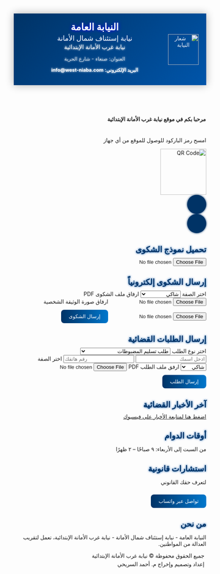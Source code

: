 <!DOCTYPE html>
<html lang="ar" dir="rtl">
<head>
<meta charset="UTF-8">
<meta name="viewport" content="width=device-width, initial-scale=1.0">
<title>النيابة العامة - نيابة غرب الأمانة الإبتدائية</title>
<style>
@import url('https://fonts.googleapis.com/css2?family=Cairo:wght@300;400;500;700&display=swap');

body {font-family:'Cairo', sans-serif; margin:0; background:#f0f4fa; color:#222;}
header {
  background: linear-gradient(135deg,#003366,#0055aa);
  color:#fff;
  padding:20px;
  display:flex;
  align-items:center;
  justify-content:space-between;
  flex-wrap:wrap;
  position: sticky;
  top:0;
  z-index:1000;
  box-shadow:0 0 20px rgba(0,0,0,0.3);
  transition: transform 0.3s ease;
}
header.scroll {transform: translateY(-10px);}
header img {width:80px; opacity:0.95;}
.header-text {text-align:center; flex:1; animation: glowHeader 2s infinite alternate;}
.header-text h1 {margin:0;font-size:1.8em;font-weight:bold; text-shadow:0 0 10px #00f;}
.header-text h2 {margin:3px 0;font-size:1.3em;font-weight:500;color:white;}
.header-text h3 {margin:3px 0;font-size:1.1em;font-weight:400;}
.header-text .address {font-size:0.95em; opacity:0.8;}
.email-head {margin-top:5px; font-weight:bold; font-size:0.9em;}
@keyframes glowHeader {0% {text-shadow: 0 0 5px #fff;} 100% {text-shadow: 0 0 20px #00f;}}

.marquee {overflow:hidden; white-space:nowrap; background:#0077cc; color:#fff;}
.marquee p {display:inline-block; padding-left:100%; animation: marquee 15s linear infinite; font-weight:bold; padding:10px 0;}
@keyframes marquee {0% { transform:translateX(0%);} 100% { transform:translateX(-100%);}}

/* الأقسام */
.section {background:#fff; margin:20px; padding:20px; border-radius:12px; box-shadow:0 4px 6px rgba(0,0,0,0.1);}
h2 {color:#003366; margin-bottom:10px; text-shadow:0 0 5px #0055aa;}
button {padding:10px 20px; background: linear-gradient(90deg,#003366,#0077cc); color:white; border:none; border-radius:8px; cursor:pointer; margin-top:10px; transition:0.3s;}
button:hover {background: linear-gradient(90deg,#0055aa,#0099ff);}

/* أيقونات لامعة */
.icon-container {display:flex; justify-content:center; gap:20px; margin-top:10px;}
.icon-container a {display:flex; align-items:center; justify-content:center; width:50px; height:50px; border-radius:50%; background:#003366; color:white; font-size:20px; text-decoration:none; transition: all 0.5s; box-shadow:0 0 5px #003366; animation: glow 2s infinite alternate;}
.icon-container a:hover {transform:scale(1.2); background:#0077cc; color:white;}
@keyframes glow {0% {box-shadow:0 0 5px #003366;} 100% {box-shadow:0 0 20px #00f;}}

/* النوافذ المنسدلة */
select, input[type=file], input[type=text], input[type=tel] {padding:10px; margin:8px 0; border-radius:6px; border:1px solid #ccc; width:100%; font-size:16px; transition:0.3s; cursor:pointer;}
select:hover,input[type=file]:hover,input[type=text]:hover,input[type=tel]:hover {border-color:#0077cc; box-shadow:0 0 5px #0077cc;}

/* QR code */
.qr-code {text-align:center; margin:20px 0;}
.qr-code img {width:120px; height:120px;}

/* Footer */
footer {background:#003366; color:white; padding:15px; text-align:center; font-size:14px;}
footer p {margin:5px;}
</style>
<link rel="stylesheet" href="https://cdnjs.cloudflare.com/ajax/libs/font-awesome/6.4.0/css/all.min.css">
<script src="https://cdn.jsdelivr.net/npm/emailjs-com@3.2.0/dist/email.min.js"></script>
<script>
(function(){emailjs.init("YOUR_PUBLIC_KEY");})();
</script>
</head>
<body>

<header id="mainHeader">
  <img src="logo.png" alt="شعار النيابة">
  <div class="header-text">
    <h1>النيابة العامة</h1>
    <h2>نيابة إستئناف شمال الأمانة</h2>
    <h3>نيابة غرب الأمانة الإبتدائية</h3>
    <p class="address">العنوان: صنعاء - شارع الحرية</p>
    <p class="email-head">البريد الإلكتروني: info@west-niaba.com</p>
  </div>
</header>

<div class="marquee">
  <p>مرحبا بكم في موقع نيابة غرب الأمانة الإبتدائية</p>
</div>

<div class="qr-code">
  <p>امسح رمز الباركود للوصول للموقع من أي جهاز</p>
  <img src="https://api.qrserver.com/v1/create-qr-code/?size=120x120&data=https://yourwebsite.com" alt="QR Code">
</div>

<div class="icon-container">
  <a href="https://www.facebook.com/share/1ExkmPipt5/" target="_blank"><i class="fab fa-facebook-f"></i></a>
  <a href="https://wa.me/967778940199" target="_blank"><i class="fab fa-whatsapp"></i></a>
</div>

<!-- تحميل نموذج الشكوى مستقل -->
<div class="section">
  <h2>تحميل نموذج الشكوى</h2>
  <input type="file" accept=".pdf">
</div>

<!-- إرسال الشكوى إلكترونياً -->
<div class="section">
  <h2>إرسال الشكوى إلكترونياً</h2>
  <label>اختر الصفة</label>
  <select id="complaintRole" onchange="showRelativeOptionsComplaint()">
    <option value="شاكي">شاكي</option>
    <option value="وكيل الشاكي">وكيل الشاكي</option>
    <option value="محامي الشاكي">محامي الشاكي</option>
    <option value="قريب الشاكي">قريب الشاكي</option>
  </select>
  <select id="relativeRoleComplaint" style="display:none;">
    <option>الأب</option>
    <option>الأخ</option>
    <option>العم</option>
    <option>ابن العم</option>
    <option>الخال</option>
    <option>ابن الخال</option>
    <option>الصهر</option>
  </select>
  <label>ارفاق ملف الشكوى PDF</label>
  <input type="file" id="complaintPDF" accept=".pdf">
  <label>ارفاق صورة الوثيقة الشخصية</label>
  <input type="file" id="idImage" accept="image/*">
  <button onclick="sendComplaintEmail()">إرسال الشكوى</button>
</div>

<!-- الطلبات القضائية -->
<div class="section">
  <h2>إرسال الطلبات القضائية</h2>
  <label>اختر نوع الطلب</label>
  <select id="requestType">
    <option>طلب تسليم المضبوطات</option>
    <option>طلب كف خطاب</option>
    <option>طلب صورة قرار النيابة</option>
    <option>طلب إرسال الأوليات من قسم الشرطة</option>
    <option>طلب إرسال محبوس للنيابة</option>
  </select>
  <input type="text" id="requestName" placeholder="ادخل اسمك">
  <input type="tel" id="requestPhone" placeholder="رقم هاتفك">
  <label>اختر الصفة</label>
  <select id="requestRole">
    <option>شاكي</option>
    <option>مشكوبه</option>
    <option>وكيل</option>
    <option>محامي</option>
    <option>قريب</option>
  </select>
  <label>ارفق ملف الطلب PDF</label>
  <input type="file" id="requestPDF" accept=".pdf">
  <button onclick="sendRequestEmail()">إرسال الطلب</button>
</div>

<!-- الأخبار القضائية -->
<div class="section">
  <h2>آخر الأخبار القضائية</h2>
  <a href="https://www.facebook.com/share/1ExkmPipt5/" target="_blank">اضغط هنا لمتابعة الأخبار على فيسبوك</a>
</div>

<!-- أوقات الدوام -->
<div class="section">
  <h2>أوقات الدوام</h2>
  <p>من السبت إلى الأربعاء: ٩ صباحًا – ٢ ظهرًا</p>
</div>

<!-- استشارات قانونية -->
<div class="section">
  <h2>استشارات قانونية</h2>
  <p>لتعرف حقك القانوني</p>
  <a href="https://wa.me/967778940199" target="_blank"><button>تواصل عبر واتساب</button></a>
</div>

<!-- من نحن -->
<div class="section" id="about">
  <h2>من نحن</h2>
  <p>النيابة العامة - نيابة إستئناف شمال الأمانة - نيابة غرب الأمانة الإبتدائية، تعمل لتقريب العدالة من المواطنين.</p>
</div>

<footer>
  <p>جميع الحقوق محفوظة &copy; نيابة غرب الأمانة الإبتدائية</p>
  <p>إعداد وتصميم وإخراج م. أحمد السريحي</p>
</footer>

<script>
window.addEventListener("scroll", function(){
  const header=document.getElementById("mainHeader");
  if(window.scrollY>50){ header.classList.add("scroll"); }
  else{ header.classList.remove("scroll"); }
});

function showRelativeOptionsComplaint(){
  const val=document.getElementById("complaintRole").value;
  document.getElementById("relativeRoleComplaint").style.display=(val==="قريب الشاكي")?"block":"none";
}

function sendComplaintEmail(){
  const role = document.getElementById("complaintRole").value;
  let relative="";
  if(role==="قريب الشاكي"){ relative=document.getElementById("relativeRoleComplaint").value; }
  const pdfFile = document.getElementById("complaintPDF").files[0];
  const idFile = document.getElementById("idImage").files[0];
  if(!pdfFile){ alert("يرجى ارفاق ملف الشكوى PDF"); return; }
  if(!idFile){ alert("يرجى ارفاق صورة الوثيقة"); return; }

  emailjs.send("YOUR_SERVICE_ID","YOUR_TEMPLATE_ID",{
    role: role,
    relative: relative
  }).then(function(){
    alert("✅ تم إرسال الشكوى بنجاح!\nنعمل لأجل تقريب العدالة منكم");
  }, function(err){
    alert("حدث خطأ أثناء إرسال الشكوى: " + JSON.stringify(err
